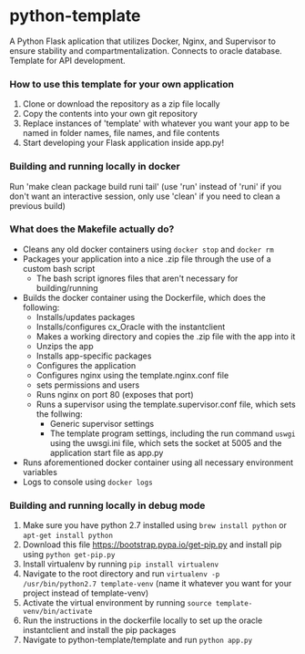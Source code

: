 # python-template
A Python Flask aplication that utilizes Docker, Nginx, and Supervisor to ensure stability and compartmentalization. Connects to oracle database. Template for API development.

### How to use this template for your own application
1. Clone or download the repository as a zip file locally
2. Copy the contents into your own git repository
3. Replace instances of 'template' with whatever you want your app to be named in folder names, file names, and file contents
4. Start developing your Flask application inside app.py!

### Building and running locally in docker
Run 'make clean package build runi tail' (use 'run' instead of 'runi' if you don't want an interactive session, only use 'clean' if you need to clean a previous build)

### What does the Makefile actually do?
- Cleans any old docker containers using `docker stop` and `docker rm`
- Packages your application into a nice .zip file through the use of a custom bash script
    - The bash script ignores files that aren't necessary for building/running
- Builds the docker container using the Dockerfile, which does the following:
    - Installs/updates packages
    - Installs/configures cx_Oracle with the instantclient
    - Makes a working directory and copies the .zip file with the app into it
    - Unzips the app
    - Installs app-specific packages
    - Configures the application
    - Configures nginx using the template.nginx.conf file
    - sets permissions and users
    - Runs nginx on port 80 (exposes that port)
    - Runs a supervisor using the template.supervisor.conf file, which sets the follwing:
        - Generic supervisor settings
        - The template program settings, including the run command `uswgi` using the uwsgi.ini file, which sets the socket at 5005 and the application start file as app.py
- Runs aforementioned docker container using all necessary environment variables
- Logs to console using `docker logs`

### Building and running locally in debug mode
1. Make sure you have python 2.7 installed using `brew install python` or `apt-get install python`
2. Download this file https://bootstrap.pypa.io/get-pip.py and install pip using `python get-pip.py`
3. Install virtualenv by running `pip install virtualenv`
4. Navigate to the root directory and run `virtualenv -p /usr/bin/python2.7 template-venv` (name it whatever you want for your project instead of template-venv)
5. Activate the virtual environment by running `source template-venv/bin/activate`
6. Run the instructions in the dockerfile locally to set up the oracle instantclient and install the pip packages
7. Navigate to python-template/template and run `python app.py`
